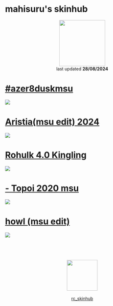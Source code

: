 # mahisuru's skinhub
<p align="center">
<a href="https://osu.ppy.sh/users/7627844">
  <img src="https://a.ppy.sh/7627844"  
       width="150"
       height="150"></a>
<br>
last updated <b>28/08/2024</b>
</p>

# [#azer8duskmsu](https://github.com/ryancranie/skinhub/raw/tyfh/player/mahi/#azer8duskmsu.osk)
[![](https://i.imgur.com/f8XPpbz.jpeg)](https://github.com/ryancranie/skinhub/raw/tyfh/player/mahi/#azer8duskmsu.osk)

# [Aristia(msu edit) 2024](https://github.com/ryancranie/skinhub/raw/tyfh/player/mahi/Aristia(msu%20edit)%202024.osk)
[![](https://i.imgur.com/Oo22vmB.jpeg)](https://github.com/ryancranie/skinhub/raw/tyfh/player/mahi/Aristia(msu%20edit)%202024.osk)

# [Rohulk 4.0 Kingling](https://github.com/ryancranie/skinhub/raw/tyfh/player/mahi/Rohulk%204.0%20Kingling.osk)
[![](https://i.imgur.com/c8zKzjY.jpeg)](https://github.com/ryancranie/skinhub/raw/tyfh/player/mahi/Rohulk%204.0%20Kingling.osk)

# [- Topoi 2020 msu](https://github.com/ryancranie/skinhub/raw/tyfh/player/mahi/-%20Topoi%202020%20msu.osk)
[![](https://i.imgur.com/fxY1MrJ.jpeg)](https://github.com/ryancranie/skinhub/raw/tyfh/player/mahi/-%20Topoi%202020%20msu.osk)

# [howl (msu edit)](https://github.com/ryancranie/skinhub/raw/tyfh/player/mahi/howl%20(msu%20edit).osk)
[![](https://i.imgur.com/h7Adppt.jpeg)](https://github.com/ryancranie/skinhub/raw/tyfh/player/mahi/howl%20(msu%20edit).osk)

#
<p align="center">
  <br></br>
  <a href="https://x.com/mahisuruowo">
  <img src="https://i.imgur.com/PUQ5uWf.png" 
       width="100" 
       height="100"></a>
  <br></br>
  <a href="https://github.com/ryancranie/skinhub">rc_skinhub</a>
 </p>



